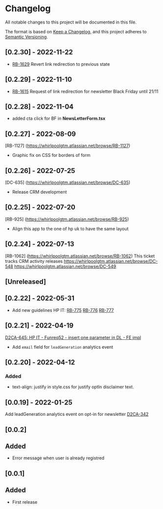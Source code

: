 # Changelog

All notable changes to this project will be documented in this file.

The format is based on [Keep a Changelog](https://keepachangelog.com/en/1.0.0/),
and this project adheres to [Semantic Versioning](https://semver.org/spec/v2.0.0.html).

## [0.2.30] - 2022-11-22
- [RB-1629](https://whirlpoolgtm.atlassian.net/browse/RB-1629)
Revert link redirection to previous state

## [0.2.29] - 2022-11-10
- [RB-1615](https://whirlpoolgtm.atlassian.net/browse/RB-1615)
Request of link redirection for newsletter Black Friday until 21/11
## [0.2.28] - 2022-11-04
- added cta click for BF in **NewsLetterForm.tsx**

## [0.2.27] - 2022-08-09

[RB-1127] (https://whirlpoolgtm.atlassian.net/browse/RB-1127)
- Graphic fix on CSS for borders of form

## [0.2.26] - 2022-07-25

[DC-635] (https://whirlpoolgtm.atlassian.net/browse/DC-635)
- Release CRM development

## [0.2.25] - 2022-07-20

[RB-925] (https://whirlpoolgtm.atlassian.net/browse/RB-925)
- Align this app to the one of hp uk to have the same layout

## [0.2.24] - 2022-07-13

[RB-1062] (https://whirlpoolgtm.atlassian.net/browse/RB-1062)
This ticket tracks CRM activity releases
https://whirlpoolgtm.atlassian.net/browse/DC-548
https://whirlpoolgtm.atlassian.net/browse/DC-549

## [Unreleased]
## [0.2.22] - 2022-05-31
- Add new guidelines HP IT:
[RB-775](https://whirlpoolgtm.atlassian.net/browse/RB-775)
[RB-776](https://whirlpoolgtm.atlassian.net/browse/RB-776)
[RB-777](https://whirlpoolgtm.atlassian.net/browse/RB-777)

## [0.2.21] - 2022-04-19
[D2CA-645: HP IT - Funreq52 - insert one parameter in DL - FE impl](https://whirlpoolgtm.atlassian.net/browse/D2CA-645)
- Add `email` field for `leadGeneration` analytics event

## [0.2.20] - 2022-04-12

### Added

- text-align: justify in style.css for justify optIn disclaimer text.

## [0.0.19] - 2022-01-25
Add leadGeneration analytics event on opt-in for newsletter [D2CA-342](https://whirlpoolgtm.atlassian.net/browse/D2CA-342)

## [0.0.2]
## Added
- Error message when user is already registred
## [0.0.1]
## Added
- First release